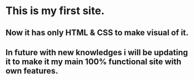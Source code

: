 # This is my first site.
## Now it has only HTML & CSS to make visual of it.
## In future with new knowledges i will be updating it to make it my main 100% functional site with own features.
